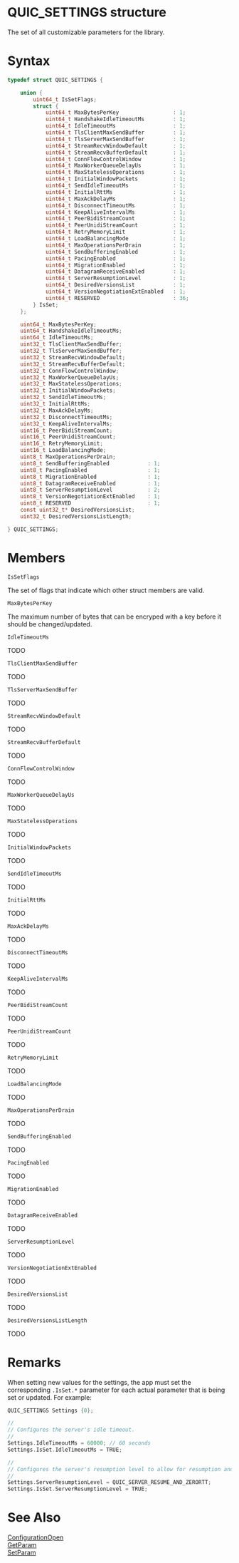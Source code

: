 QUIC_SETTINGS structure
======

The set of all customizable parameters for the library.

# Syntax

```C
typedef struct QUIC_SETTINGS {

    union {
        uint64_t IsSetFlags;
        struct {
            uint64_t MaxBytesPerKey                 : 1;
            uint64_t HandshakeIdleTimeoutMs         : 1;
            uint64_t IdleTimeoutMs                  : 1;
            uint64_t TlsClientMaxSendBuffer         : 1;
            uint64_t TlsServerMaxSendBuffer         : 1;
            uint64_t StreamRecvWindowDefault        : 1;
            uint64_t StreamRecvBufferDefault        : 1;
            uint64_t ConnFlowControlWindow          : 1;
            uint64_t MaxWorkerQueueDelayUs          : 1;
            uint64_t MaxStatelessOperations         : 1;
            uint64_t InitialWindowPackets           : 1;
            uint64_t SendIdleTimeoutMs              : 1;
            uint64_t InitialRttMs                   : 1;
            uint64_t MaxAckDelayMs                  : 1;
            uint64_t DisconnectTimeoutMs            : 1;
            uint64_t KeepAliveIntervalMs            : 1;
            uint64_t PeerBidiStreamCount            : 1;
            uint64_t PeerUnidiStreamCount           : 1;
            uint64_t RetryMemoryLimit               : 1;
            uint64_t LoadBalancingMode              : 1;
            uint64_t MaxOperationsPerDrain          : 1;
            uint64_t SendBufferingEnabled           : 1;
            uint64_t PacingEnabled                  : 1;
            uint64_t MigrationEnabled               : 1;
            uint64_t DatagramReceiveEnabled         : 1;
            uint64_t ServerResumptionLevel          : 1;
            uint64_t DesiredVersionsList            : 1;
            uint64_t VersionNegotiationExtEnabled   : 1;
            uint64_t RESERVED                       : 36;
        } IsSet;
    };

    uint64_t MaxBytesPerKey;
    uint64_t HandshakeIdleTimeoutMs;
    uint64_t IdleTimeoutMs;
    uint32_t TlsClientMaxSendBuffer;
    uint32_t TlsServerMaxSendBuffer;
    uint32_t StreamRecvWindowDefault;
    uint32_t StreamRecvBufferDefault;
    uint32_t ConnFlowControlWindow;
    uint32_t MaxWorkerQueueDelayUs;
    uint32_t MaxStatelessOperations;
    uint32_t InitialWindowPackets;
    uint32_t SendIdleTimeoutMs;
    uint32_t InitialRttMs;
    uint32_t MaxAckDelayMs;
    uint32_t DisconnectTimeoutMs;
    uint32_t KeepAliveIntervalMs;
    uint16_t PeerBidiStreamCount;
    uint16_t PeerUnidiStreamCount;
    uint16_t RetryMemoryLimit;
    uint16_t LoadBalancingMode;
    uint8_t MaxOperationsPerDrain;
    uint8_t SendBufferingEnabled            : 1;
    uint8_t PacingEnabled                   : 1;
    uint8_t MigrationEnabled                : 1;
    uint8_t DatagramReceiveEnabled          : 1;
    uint8_t ServerResumptionLevel           : 2;
    uint8_t VersionNegotiationExtEnabled    : 1;
    uint8_t RESERVED                        : 1;
    const uint32_t* DesiredVersionsList;
    uint32_t DesiredVersionsListLength;

} QUIC_SETTINGS;
```

# Members

`IsSetFlags`

The set of flags that indicate which other struct members are valid.

`MaxBytesPerKey`

The maximum number of bytes that can be encryped with a key before it should be changed/updated.

`IdleTimeoutMs`

TODO

`TlsClientMaxSendBuffer`

TODO

`TlsServerMaxSendBuffer`

TODO

`StreamRecvWindowDefault`

TODO

`StreamRecvBufferDefault`

TODO

`ConnFlowControlWindow`

TODO

`MaxWorkerQueueDelayUs`

TODO

`MaxStatelessOperations`

TODO

`InitialWindowPackets`

TODO

`SendIdleTimeoutMs`

TODO

`InitialRttMs`

TODO

`MaxAckDelayMs`

TODO

`DisconnectTimeoutMs`

TODO

`KeepAliveIntervalMs`

TODO

`PeerBidiStreamCount`

TODO

`PeerUnidiStreamCount`

TODO

`RetryMemoryLimit`

TODO

`LoadBalancingMode`

TODO

`MaxOperationsPerDrain`

TODO

`SendBufferingEnabled`

TODO

`PacingEnabled`

TODO

`MigrationEnabled`

TODO

`DatagramReceiveEnabled`

TODO

`ServerResumptionLevel`

TODO

`VersionNegotiationExtEnabled`

TODO

`DesiredVersionsList`

TODO

`DesiredVersionsListLength`

TODO

# Remarks

When setting new values for the settings, the app must set the corresponding `.IsSet.*` parameter for each actual parameter that is being set or updated. For example:

```C
QUIC_SETTINGS Settings {0};

//
// Configures the server's idle timeout.
//
Settings.IdleTimeoutMs = 60000; // 60 seconds
Settings.IsSet.IdleTimeoutMs = TRUE;

//
// Configures the server's resumption level to allow for resumption and 0-RTT.
//
Settings.ServerResumptionLevel = QUIC_SERVER_RESUME_AND_ZERORTT;
Settings.IsSet.ServerResumptionLevel = TRUE;
```

# See Also

[ConfigurationOpen](ConfigurationOpen.md)<br>
[GetParam](GetParam.md)<br>
[SetParam](SetParam.md)<br>
